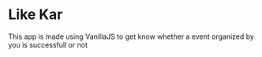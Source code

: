 # Like Kar
This app is made using VanillaJS to get know whether a event organized by you is successfull or not